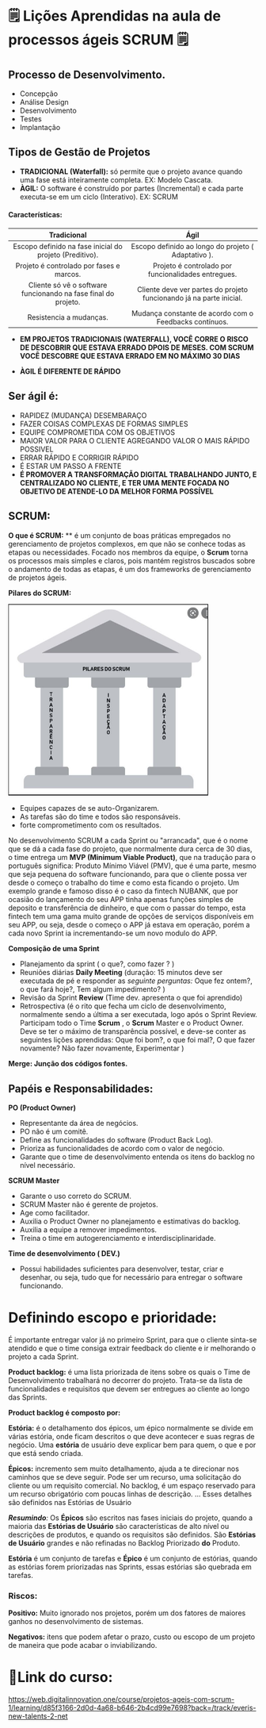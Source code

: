 #      :spiral_notepad: Lições Aprendidas na aula de processos ágeis SCRUM :spiral_notepad:



## Processo de Desenvolvimento.

- Concepção
- Análise Design
- Desenvolvimento
- Testes
- Implantação

## Tipos de Gestão de Projetos 

- **TRADICIONAL (Waterfall):** só permite que o projeto avance quando uma fase está inteiramente completa. EX: Modelo Cascata.
- **ÀGIL:** O software é construído por partes (Incremental) e cada parte executa-se em um ciclo (Interativo). EX: SCRUM

#### Características:  

|                         Tradicional                          |                             Ágil                             |
| :----------------------------------------------------------: | :----------------------------------------------------------: |
|   Escopo definido na fase inicial do projeto (Preditivo).    |     Escopo definido ao longo do projeto ( Adaptativo ).      |
|           Projeto é controlado por fases e marcos.           |     Projeto é controlado por funcionalidades entregues.      |
| Cliente só vê o software funcionando na fase final do projeto. | Cliente deve ver partes do projeto funcionando já na parte inicial. |
|                   Resistencia a mudanças.                    |    Mudança constante de acordo com o Feedbacks contínuos.    |

- **EM PROJETOS TRADICIONAIS (WATERFALL), VOCÊ CORRE O RISCO DE DESCOBRIR QUE ESTAVA ERRADO DPOIS DE MESES. COM SCRUM VOCÊ DESCOBRE QUE ESTAVA ERRADO EM NO MÁXIMO 30 DIAS**

- **ÀGIL É DIFERENTE DE RÁPIDO**

## Ser ágil é:

- RAPIDEZ (MUDANÇA) DESEMBARAÇO
- FAZER COISAS COMPLEXAS DE FORMAS SIMPLES
- EQUIPE COMPROMETIDA COM OS OBJETIVOS
- MAIOR VALOR PARA O CLIENTE AGREGANDO VALOR O MAIS RÁPIDO POSSIVEL
- ERRAR RÁPIDO E CORRIGIR RÁPIDO
- É ESTAR UM PASSO A FRENTE
- **É PROMOVER A TRANSFORMAÇÃO DIGITAL TRABALHANDO JUNTO, E CENTRALIZADO NO CLIENTE, E TER UMA MENTE FOCADA NO OBJETIVO DE ATENDE-LO DA MELHOR FORMA POSSÍVEL** 

## SCRUM:

**O que é SCRUM:** ** é um conjunto de boas práticas empregados no gerenciamento de projetos complexos, em que não se conhece todas as etapas ou necessidades. Focado nos membros da equipe, o **Scrum** torna os processos mais simples e claros, pois mantém registros buscados sobre o andamento de todas as etapas, é um dos frameworks de gerenciamento de projetos ágeis. 



**Pilares do SCRUM:**



<img src="https://github.com/CaioHangai/desafio-gitgithub-bootcamp-DIO-everis/blob/master/primeiroDesafioGitGitHub/imagens/PIARES%20SCRUM.JPG" alt="PIARES SCRUM" style="zoom: 67%;" />





- Equipes capazes de se auto-Organizarem.
- As tarefas são do time e todos são responsáveis.
- forte comprometimento com os resultados.

No desenvolvimento SCRUM a cada Sprint ou "arrancada", que é o nome que se dá a cada fase do projeto, que normalmente dura cerca de 30 dias, o time entrega um **MVP (Minimum Viable Product)**, que na tradução para o português significa: Produto Mínimo Viável (PMV), que é uma parte, mesmo que seja pequena do software funcionando, para que o cliente possa ver desde o começo o trabalho do time e como esta ficando o projeto. Um exemplo grande e famoso disso é o caso da fintech NUBANK, que por ocasião do lançamento do seu APP tinha apenas funções simples de deposito e transferência de dinheiro, e que com o passar do tempo, esta fintech tem uma gama muito grande de opções de serviços disponíveis em seu APP, ou seja, desde o começo o APP já estava em operação, porém a cada novo Sprint ia incrementando-se um novo modulo do APP.

**Composição de uma Sprint**

- Planejamento da sprint ( o que?, como fazer ? )
- Reuniões diárias **Daily Meeting** (duração: 15 minutos deve ser executada de pé e responder as _seguinte perguntas:_ Oque fez ontem?,  o que fará hoje?, Tem algum impedimento? )
- Revisão da Sprint **Review** (Time dev. apresenta o que foi aprendido)
- Retrospectiva (é o rito que fecha um ciclo de desenvolvimento, normalmente sendo a última a ser executada, logo após o Sprint Review. Participam todo o Time **Scrum** , o **Scrum** Master e o Product Owner. Deve se ter o máximo de transparência possível, e deve-se conter as seguintes lições aprendidas: Oque foi bom?, o que foi mal?, O que fazer novamente? Não fazer novamente, Experimentar )  

**Merge: Junção dos códigos fontes.**



## Papéis e Responsabilidades:



**PO (Product Owner)**

- Representante da área de negócios.
- PO não é um comitê.
- Define as funcionalidades do software (Product Back Log).
- Prioriza as funcionalidades de acordo com o valor de negócio. 
- Garante que o time de desenvolvimento entenda os itens do backlog no nível necessário.



**SCRUM Master**

- Garante o uso correto do SCRUM.
- SCRUM Master não é gerente de projetos.
- Age como facilitador.
- Auxilia o Product Owner no planejamento e estimativas do backlog.
- Auxilia a equipe a remover impedimentos.
- Treina o time em autogerenciamento e interdisciplinaridade.



**Time de desenvolvimento ( DEV.)**

- Possui habilidades suficientes para desenvolver, testar, criar e desenhar, ou seja, tudo que for necessário para entregar o software funcionando.



# Definindo escopo e prioridade:



É importante entregar valor já no primeiro Sprint, para que o cliente sinta-se atendido e que o time consiga extrair feedback do cliente e ir melhorando o projeto a cada Sprint. 



**Product backlog:**  é uma lista priorizada de itens sobre os quais o Time de Desenvolvimento trabalhará no decorrer do projeto. Trata-se da lista de funcionalidades e requisitos que devem ser entregues ao cliente ao longo das Sprints.



**Product backlog é composto por:**

**Estória:** é o detalhamento dos épicos, um épico normalmente se divide em várias estória, onde ficam descritos o que deve acontecer e suas regras de negócio.  Uma **estória** de usuário deve explicar bem para quem, o que e por que está sendo criada.

**Épicos:** incremento sem muito detalhamento, ajuda a te direcionar nos caminhos que se deve seguir. Pode ser um recurso, uma solicitação do cliente ou um requisito comercial. No backlog, é um espaço reservado para um recurso obrigatório com poucas linhas de descrição. ... Esses detalhes são definidos nas Estórias de Usuário

_**Resumindo**:_ Os **Épicos** são escritos nas fases iniciais do projeto, quando a maioria das **Estórias de Usuário** são características de alto nível ou descrições de produtos, e quando os requisitos são definidos. São **Estórias de Usuário** grandes e não refinadas no Backlog Priorizado **do** Produto.

**Estória** é um conjunto de tarefas e **Épico** é um conjunto de estórias, quando as estórias forem priorizadas nas Sprints, essas estórias são quebrada em tarefas. 

### Riscos: 

**Positivo:** Muito ignorado nos projetos, porém um dos fatores de maiores ganhos no desenvolvimento de sistemas.

**Negativos:** itens que podem afetar o prazo, custo ou escopo de um projeto de maneira que pode acabar o inviabilizando. 



# :link:Link do curso: 



<https://web.digitalinnovation.one/course/projetos-ageis-com-scrum-1/learning/d85f3166-2d0d-4a68-b646-2b4cd99e7698?back=/track/everis-new-talents-2-net>





